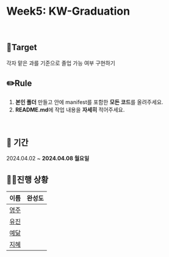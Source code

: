 # Week5: KW-Graduation
<br>


## 🎯Target
각자 맡은 과를 기준으로 졸업 가능 여부 구현하기
<br>

## ✏️Rule
1. **본인 폴더** 만들고 안에 manifest를 포함한 **모든 코드**를 올려주세요.
2. **README.md**에 작업 내용을 **자세히** 적어주세요.
<br>

## 📅 기간 
 2024.04.02 ~ **2024.04.08 월요일**

## 🏃‍♀️진행 상황
|                  이름                |  완성도  |
| :----------------------------------: |  :------:|
| [영주](https://github.com/oz115)     |         |
| [유진](https://github.com/g0yujin)   |         |
| [예닮](https://github.com/yedamhy)   |         |
| [지혜](https://github.com/Jihye511)  |         |

<br> <br>

